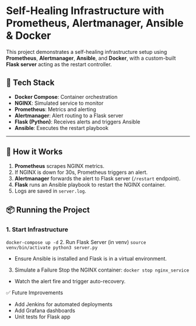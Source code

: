 # Self-Healing Infrastructure with Prometheus, Alertmanager, Ansible & Docker

This project demonstrates a self-healing infrastructure setup using **Prometheus**, **Alertmanager**, **Ansible**, and **Docker**, with a custom-built **Flask server** acting as the restart controller.

## 🔧 Tech Stack

- **Docker Compose**: Container orchestration
- **NGINX**: Simulated service to monitor
- **Prometheus**: Metrics and alerting
- **Alertmanager**: Alert routing to a Flask server
- **Flask (Python)**: Receives alerts and triggers Ansible
- **Ansible**: Executes the restart playbook

---

## 🚀 How it Works

1. **Prometheus** scrapes NGINX metrics.
2. If NGINX is down for 30s, Prometheus triggers an alert.
3. **Alertmanager** forwards the alert to Flask server (`/restart` endpoint).
4. **Flask** runs an Ansible playbook to restart the NGINX container.
5. Logs are saved in `server.log`.


## 📦 Running the Project

### 1. Start Infrastructure

``
docker-compose up -d
``
2. Run Flask Server (in venv)
``
source venv/bin/activate
python3 server.py
``

  - Ensure Ansible is installed and Flask is in a virtual environment.

3. Simulate a Failure
Stop the NGINX container:
``
docker stop nginx_service
``

  - Watch the alert fire and trigger auto-recovery.

✅ Future Improvements
  - Add Jenkins for automated deployments
  - Add Grafana dashboards
  - Unit tests for Flask app

